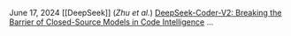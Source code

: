June 17, 2024
[[DeepSeek]] (*Zhu et al.*)
[DeepSeek-Coder-V2: Breaking the Barrier of Closed-Source Models in Code Intelligence](https://arxiv.org/abs/2406.11931)
...

